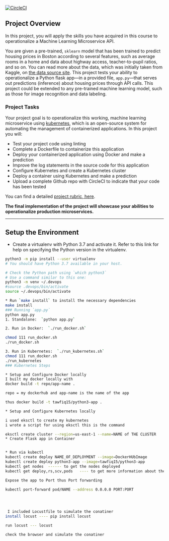 
[![CircleCI](https://dl.circleci.com/status-badge/img/gh/stm1510/udacity-project-MLops-Devops/tree/main.svg?style=svg)](https://dl.circleci.com/status-badge/redirect/gh/stm1510/udacity-project-MLops-Devops/tree/main)

## Project Overview

In this project, you will apply the skills you have acquired in this course to operationalize a Machine Learning Microservice API. 

You are given a pre-trained, `sklearn` model that has been trained to predict housing prices in Boston according to several features, such as average rooms in a home and data about highway access, teacher-to-pupil ratios, and so on. You can read more about the data, which was initially taken from Kaggle, on [the data source site](https://www.kaggle.com/c/boston-housing). This project tests your ability to operationalize a Python flask app—in a provided file, `app.py`—that serves out predictions (inference) about housing prices through API calls. This project could be extended to any pre-trained machine learning model, such as those for image recognition and data labeling.

### Project Tasks

Your project goal is to operationalize this working, machine learning microservice using [kubernetes](https://kubernetes.io/), which is an open-source system for automating the management of containerized applications. In this project you will:
* Test your project code using linting
* Complete a Dockerfile to containerize this application
* Deploy your containerized application using Docker and make a prediction
* Improve the log statements in the source code for this application
* Configure Kubernetes and create a Kubernetes cluster
* Deploy a container using Kubernetes and make a prediction
* Upload a complete Github repo with CircleCI to indicate that your code has been tested

You can find a detailed [project rubric, here](https://review.udacity.com/#!/rubrics/2576/view).

**The final implementation of the project will showcase your abilities to operationalize production microservices.**

---

## Setup the Environment

* Create a virtualenv with Python 3.7 and activate it. Refer to this link for help on specifying the Python version in the virtualenv. 
```bash
python3 -m pip install --user virtualenv
# You should have Python 3.7 available in your host.

# Check the Python path using `which python3`
# Use a command similar to this one:
python3 -m venv ~/.devops
#source .devops/bin/activate
source ~/.devops/bin/activate

* Run `make install` to install the necessary dependencies
make install
### Running `app.py`
python app.py
1. Standalone:  `python app.py`

2. Run in Docker:  `./run_docker.sh`

chmod 111 run_docker.sh
./run_docker.sh

3. Run in Kubernetes:  `./run_kubernetes.sh`
chmod 111 run_docker.sh
./run_kubernetes
### Kubernetes Steps

* Setup and Configure Docker locally
I built my docker locally with 
docker build -t repo/app-name .

repo = my dockerhub and app-name is the name of the app

thus docker build -t tawfiq15/python3-app .

* Setup and Configure Kubernetes locally

i used eksctl to create my kubernetes 
i wrote a script for using eksctl this is the command 

eksctl create cluster --region=us-east-1 --name=NAME of THE CLUSTER
* Create Flask app in Container


* Run via kubectl
kubectl create deploy NAME_OF_DEPLOYMENT --image=DockerHUbImage 
kubectl create deploy python3-app --image=tawfiq15/python3-app
kubectl get nodes  ------ to get the nodes deployed 
kubectl get deploy,rs,scv,pods   ---- to get more information about the pod thus pod status  

Expose the app to Port thus Port forwarding 

kubectl port-forward pod/NAME --address 0.0.0.0 PORT:PORT




 I included Locustfile to simulate the conatiner 
install locust ---- pip install locust 

run locust --- locust 

check the browser and simulate the conatiner 
